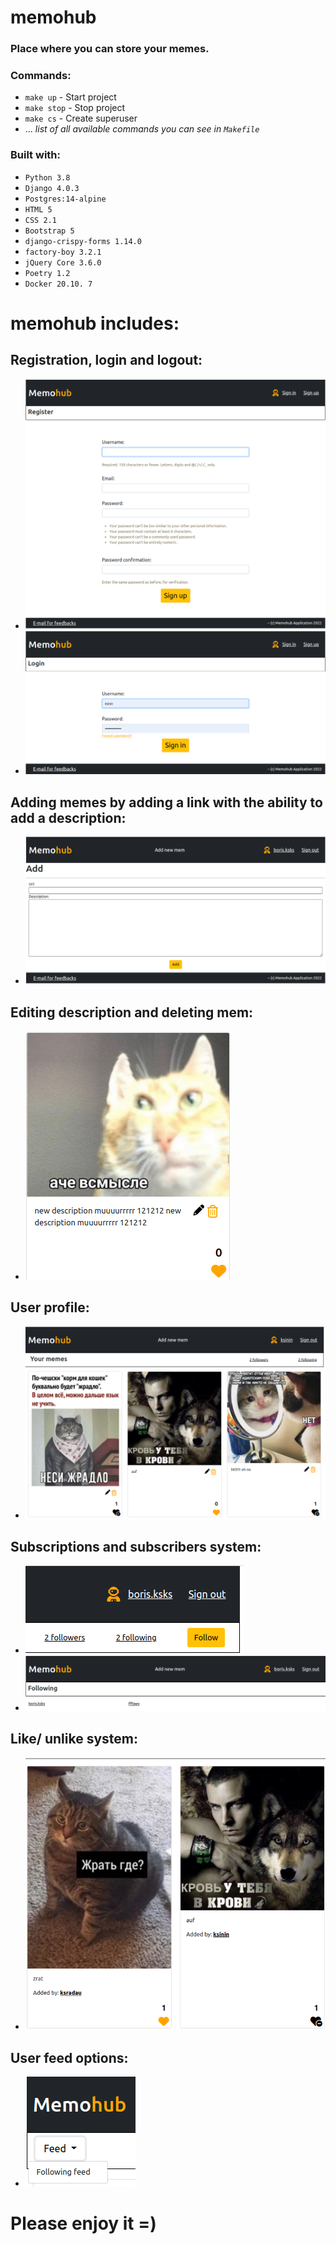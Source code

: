 # memohub

### Place where you can store your memes.


### Commands:
- `make up` - Start project
- `make stop` - Stop project
- `make cs` - Create superuser
- ... *list of all available commands you can see in `Makefile`*

### Built with:
- `Python 3.8`
- `Django 4.0.3`
- `Postgres:14-alpine `
- `HTML 5`
- `CSS 2.1`
- `Bootstrap 5`
- `django-crispy-forms 1.14.0`
- `factory-boy 3.2.1`
- `jQuery Core 3.6.0 `
- `Poetry 1.2 `
- `Docker 20.10. 7 `

# memohub includes:

## Registration, login and logout:
* ![img.png](https://github.com/ksinin/memohub/raw/main/src/images/img.png)
* ![img_1.png](src/images/img_1.png)
## Adding memes by adding a link with the ability to add a description:
* ![img_7.png](src/images/img_7.png)
## Editing description and deleting mem:
* ![img_1.png](src/images/img_1111.png)
## User profile:
* ![img_3.png](src/images/img_3.png)
## Subscriptions and subscribers system:
* ![img_4.png](src/images/img_4.png)
* ![img_5.png](src/images/img_5.png)
## Like/ unlike system:
* ![img_6.png](src/images/img_6.png)
## User feed options:
* ![img.png](src/images/img_11.png)
<p style="text-align: center"><h1>Please enjoy it =)</h1></p>

